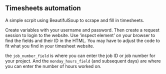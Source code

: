 ## Timesheets automation

A simple scrpit using BeautifulSoup to scrape and fill in timesheets.

Create variables with your username and password. Then create a request session to login to the website. Use ‘inspect element’ on your browser to find the fields and their ID in the HTML. You may have to adjust the code to fit what you find in your timesheet website.

the `job_number_field` is where you can enter the job ID or job number for your project. And the `monday_hours_field` (and subsequent days) are where you can enter the number of hours worked on.
